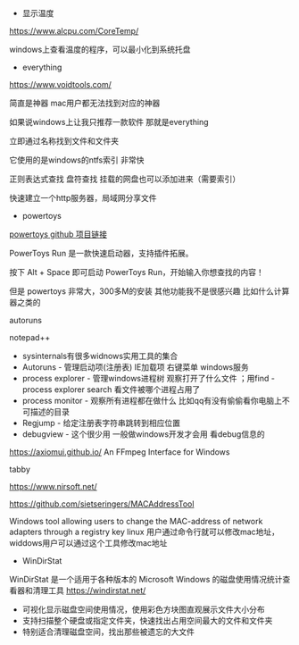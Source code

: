 + 显示温度

https://www.alcpu.com/CoreTemp/

windows上查看温度的程序，可以最小化到系统托盘

+ everything

https://www.voidtools.com/

简直是神器 mac用户都无法找到对应的神器

如果说windows上让我只推荐一款软件 那就是everything

立即通过名称找到文件和文件夹

它使用的是windows的ntfs索引 非常快

正则表达式查找
盘符查找
挂载的网盘也可以添加进来（需要索引）

快速建立一个http服务器，局域网分享文件

+ powertoys

[powertoys github 项目链接](https://github.com/microsoft/PowerToys)

PowerToys Run 是一款快速启动器，支持插件拓展。

按下 Alt + Space 即可启动 PowerToys Run，开始输入你想查找的内容！

但是 powertoys 非常大，300多M的安装 其他功能我不是很感兴趣 比如什么计算器之类的

autoruns

notepad++

- sysinternals有很多widnows实用工具的集合
- Autoruns - 管理启动项(注册表) IE加载项 右键菜单 windows服务
- process explorer - 管理windows进程树 观察打开了什么文件 ；用find - process explorer search 看文件被哪个进程占用了
- process monitor - 观察所有进程都在做什么 比如qq有没有偷偷看你电脑上不可描述的目录
- Regjump - 给定注册表字符串跳转到相应位置
- debugview - 这个很少用 一般做windows开发才会用 看debug信息的

https://axiomui.github.io/ An FFmpeg Interface for Windows

tabby

https://www.nirsoft.net/

https://github.com/sietseringers/MACAddressTool

Windows tool allowing users to change the MAC-address of network adapters through a registry key
linux 用户通过命令行就可以修改mac地址，widdows用户可以通过这个工具修改mac地址

+ WinDirStat

WinDirStat 是一个适用于各种版本的 Microsoft Windows 的磁盘使用情况统计查看器和清理工具 https://windirstat.net/

- 可视化显示磁盘空间使用情况，使用彩色方块图直观展示文件大小分布
- 支持扫描整个硬盘或指定文件夹，快速找出占用空间最大的文件和文件夹
- 特别适合清理磁盘空间，找出那些被遗忘的大文件
